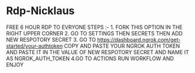 # Rdp-Nicklaus
FREE 6 HOUR RDP TO EVRYONE STEPS :- 1. FORK THIS OPTION IN THE RIGHT UPPER CORNER 2. GO TO SETTINGS THEN SECRETS THEN ADD NEW RESPOTORY SECRET 3. GO TO https://dashboard.ngrok.com/get-started/your-authtoken COPY AND PASTE YOUR NGROK AUTH TOKEN AND PASTE IT IN THE VALUE OF NEW RESPOTORY SECRET AND NAME IT AS NGROK_AUTH_TOKEN 4.GO TO ACTIONS RUN WORKFLOW AND ENJOY
